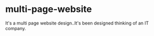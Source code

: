 # multi-page-website
It's a multi page website design..It's been designed thinking of an IT company.

